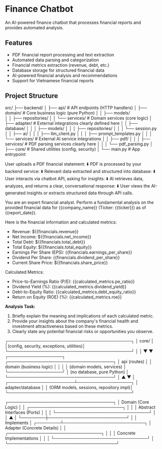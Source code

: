 # Finance Chatbot

An AI-powered finance chatbot that processes financial reports and provides automated analysis.

## Features
- PDF financial report processing and text extraction
- Automated data parsing and categorization
- Financial metrics extraction (revenue, debt, etc.)
- Database storage for structured financial data
- AI-powered financial analysis and recommendations
- Support for Vietnamese financial reports

## Project Structure


src/
├── backend/
│   ├── api/                      # API endpoints (HTTP handlers)
│   ├── domain/                   # Core business logic (pure Python)
│   │   ├── models/               
│   │   ├── repositories/
│   │   └── services/             # Domain services (core logic)
│   ├── adapter/                  # External integrations clearly defined here
│   │   ├── database/
│   │   │   ├── models/
│   │   │   ├── repositories/
│   │   │   └── session.py
│   │   ├── ai/
│   │   │   ├── llm_client.py
│   │   │   ├── prompt_templates.py
│   │   │   └── services/         # External AI service integrations
│   │   ├── pdf/
│   │   │   ├── services/         # PDF parsing services clearly here
│   │   │   └── pdf_parsing.py
│   ├── core/                     # Shared utilities (config, security)
│   └── main.py                   # App entrypoint

User uploads a PDF financial statement:
⬇️
PDF is processed by your backend service:
⬇️
Relevant data extracted and structured into database:
⬇️
User interacts via chatbot API, asking for insights:
⬇️
AI retrieves data, analyzes, and returns a clear, conversational response:
⬇️
User views the AI-generated insights or extracts structured data through API calls.


You are an expert financial analyst. Perform a fundamental analysis on the provided financial data for {{company_name}} (Ticker: {{ticker}}) as of {{report_date}}.

Here is the financial information and calculated metrics:

- Revenue: ${{financials.revenue}}
- Net Income: ${{financials.net_income}}
- Total Debt: ${{financials.total_debt}}
- Total Equity: ${{financials.total_equity}}
- Earnings Per Share (EPS): {{financials.earnings_per_share}}
- Dividend Per Share: {{financials.dividend_per_share}}
- Current Share Price: ${{financials.share_price}}

Calculated Metrics:
- Price-to-Earnings Ratio (P/E): {{calculated_metrics.pe_ratio}}
- Dividend Yield (%): {{calculated_metrics.dividend_yield}}
- Debt-to-Equity Ratio: {{calculated_metrics.debt_equity_ratio}}
- Return on Equity (ROE) (%): {{calculated_metrics.roe}}

**Analysis Task:**
1. Briefly explain the meaning and implications of each calculated metric.
2. Provide your insights about the company's financial health and investment attractiveness based on these metrics.
3. Clearly state any potential financial risks or opportunities you observe.



┌─────────────────────────────────────────┐
│                 core/                   │
│(config, security, exceptions, utilities)│
└─────────────────────────────────────────┘
          │                 │
          ▼                 ▼
┌──────────────────┐  ┌───────────────────────────────────┐
│  api (routes)    │  │  domain (business logic)          │
│                  │  │  (domain models, services)        │
└──────────────────┘  │  (no database, pure Python)       │
                      └───────────────────────────────────┘
                              │        ▲
                              ▼        │
                ┌──────────────────────┴──────────────────┐
                │        adapter/database                 │
                │  (ORM models, sessions, repository impl)│
                └─────────────────────────────────────────┘


┌───────────────────────────────────┐
│         Domain (Core Logic)       │
│ ┌───────────────────────────────┐ │
│ │ Abstract Interfaces (Ports)   │ │
│ └───────────────────────────────┘ │
│        ▲                          │
└────────┼──────────────────────────┘
         │
         │ Implements
         │
┌────────┴───────────────────────────┐
│     Adapter (Concrete Details)     │
│ ┌───────────────────────────────┐  │
│ │ Concrete Implementations      │  │
│ └───────────────────────────────┘  │
└────────────────────────────────────┘